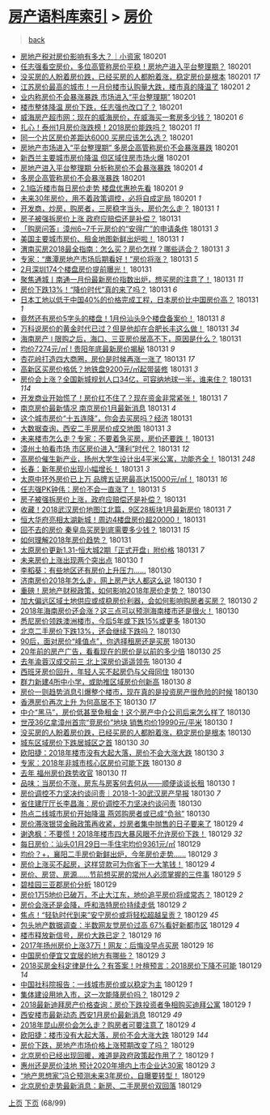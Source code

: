 [房产语料库索引](../../README.md)  > [房价](房价.md)
====
> [back](../README.md)

- [房地产税对房价影响有多大？｜小资家](http://jkwz.applinzi.com/ittc/7065070114460664839.html#%E6%88%BF%E5%9C%B0%E4%BA%A7%E7%A8%8E%E5%AF%B9%E6%88%BF%E4%BB%B7%E5%BD%B1%E5%93%8D%E6%9C%89%E5%A4%9A%E5%A4%A7%EF%BC%9F%EF%BD%9C%E5%B0%8F%E8%B5%84%E5%AE%B6) 180201  
- [任志强看空房价，多位高管称房价平稳！房地产进入平台整理期？](http://jkwz.applinzi.com/ittc/7065068592108667921.html#%E4%BB%BB%E5%BF%97%E5%BC%BA%E7%9C%8B%E7%A9%BA%E6%88%BF%E4%BB%B7%EF%BC%8C%E5%A4%9A%E4%BD%8D%E9%AB%98%E7%AE%A1%E7%A7%B0%E6%88%BF%E4%BB%B7%E5%B9%B3%E7%A8%B3%EF%BC%81%E6%88%BF%E5%9C%B0%E4%BA%A7%E8%BF%9B%E5%85%A5%E5%B9%B3%E5%8F%B0%E6%95%B4%E7%90%86%E6%9C%9F%EF%BC%9F) 180201  
- [没买房的人盼着房价跌，已经买房的人都盼着涨，稳定房价是根本](http://jkwz.applinzi.com/ittc/7065057375927403537.html#%E6%B2%A1%E4%B9%B0%E6%88%BF%E7%9A%84%E4%BA%BA%E7%9B%BC%E7%9D%80%E6%88%BF%E4%BB%B7%E8%B7%8C%EF%BC%8C%E5%B7%B2%E7%BB%8F%E4%B9%B0%E6%88%BF%E7%9A%84%E4%BA%BA%E9%83%BD%E7%9B%BC%E7%9D%80%E6%B6%A8%EF%BC%8C%E7%A8%B3%E5%AE%9A%E6%88%BF%E4%BB%B7%E6%98%AF%E6%A0%B9%E6%9C%AC) 180201 *17* 
- [江苏房价最高的城市！一月份楼市认购量大跌，楼市真的降温了](http://jkwz.applinzi.com/ittc/7065054405001217035.html#%E6%B1%9F%E8%8B%8F%E6%88%BF%E4%BB%B7%E6%9C%80%E9%AB%98%E7%9A%84%E5%9F%8E%E5%B8%82%EF%BC%81%E4%B8%80%E6%9C%88%E4%BB%BD%E6%A5%BC%E5%B8%82%E8%AE%A4%E8%B4%AD%E9%87%8F%E5%A4%A7%E8%B7%8C%EF%BC%8C%E6%A5%BC%E5%B8%82%E7%9C%9F%E7%9A%84%E9%99%8D%E6%B8%A9%E4%BA%86) 180201 *2* 
- [业内称房价不会暴涨暴跌 市场进入“平台整理期”](http://jkwz.applinzi.com/ittc/7065054195407651857.html#%E4%B8%9A%E5%86%85%E7%A7%B0%E6%88%BF%E4%BB%B7%E4%B8%8D%E4%BC%9A%E6%9A%B4%E6%B6%A8%E6%9A%B4%E8%B7%8C+%E5%B8%82%E5%9C%BA%E8%BF%9B%E5%85%A5%E2%80%9C%E5%B9%B3%E5%8F%B0%E6%95%B4%E7%90%86%E6%9C%9F%E2%80%9D) 180201  
- [楼市整体降温 房价下跌，任志强也改口了？](http://jkwz.applinzi.com/ittc/7065050795022484490.html#%E6%A5%BC%E5%B8%82%E6%95%B4%E4%BD%93%E9%99%8D%E6%B8%A9+%E6%88%BF%E4%BB%B7%E4%B8%8B%E8%B7%8C%EF%BC%8C%E4%BB%BB%E5%BF%97%E5%BC%BA%E4%B9%9F%E6%94%B9%E5%8F%A3%E4%BA%86%EF%BC%9F) 180201  
- [威海房产超市网：现在的威海房价，在威海买一套房多少钱？](http://jkwz.applinzi.com/ittc/7065048005487363083.html#%E5%A8%81%E6%B5%B7%E6%88%BF%E4%BA%A7%E8%B6%85%E5%B8%82%E7%BD%91%EF%BC%9A%E7%8E%B0%E5%9C%A8%E7%9A%84%E5%A8%81%E6%B5%B7%E6%88%BF%E4%BB%B7%EF%BC%8C%E5%9C%A8%E5%A8%81%E6%B5%B7%E4%B9%B0%E4%B8%80%E5%A5%97%E6%88%BF%E5%A4%9A%E5%B0%91%E9%92%B1%EF%BC%9F) 180201 *6* 
- [扎心！泰州1月房价涨跌榜！2018房价能跌吗？](http://jkwz.applinzi.com/ittc/7065046235121976330.html#%E6%89%8E%E5%BF%83%EF%BC%81%E6%B3%B0%E5%B7%9E1%E6%9C%88%E6%88%BF%E4%BB%B7%E6%B6%A8%E8%B7%8C%E6%A6%9C%EF%BC%812018%E6%88%BF%E4%BB%B7%E8%83%BD%E8%B7%8C%E5%90%97%EF%BC%9F) 180201 *11* 
- [同一个片区房价差距达6000 买房应该怎么选？](http://jkwz.applinzi.com/ittc/7065040806044238865.html#%E5%90%8C%E4%B8%80%E4%B8%AA%E7%89%87%E5%8C%BA%E6%88%BF%E4%BB%B7%E5%B7%AE%E8%B7%9D%E8%BE%BE6000+%E4%B9%B0%E6%88%BF%E5%BA%94%E8%AF%A5%E6%80%8E%E4%B9%88%E9%80%89%EF%BC%9F) 180201  
- [房地产市场进入“平台整理期” 多房企高管称房价不会暴涨暴跌](http://jkwz.applinzi.com/ittc/7065039687985398790.html#%E6%88%BF%E5%9C%B0%E4%BA%A7%E5%B8%82%E5%9C%BA%E8%BF%9B%E5%85%A5%E2%80%9C%E5%B9%B3%E5%8F%B0%E6%95%B4%E7%90%86%E6%9C%9F%E2%80%9D+%E5%A4%9A%E6%88%BF%E4%BC%81%E9%AB%98%E7%AE%A1%E7%A7%B0%E6%88%BF%E4%BB%B7%E4%B8%8D%E4%BC%9A%E6%9A%B4%E6%B6%A8%E6%9A%B4%E8%B7%8C) 180201  
- [新西兰主要城市房价降温 但区域住房市场火爆](http://jkwz.applinzi.com/ittc/7065037900071044112.html#%E6%96%B0%E8%A5%BF%E5%85%B0%E4%B8%BB%E8%A6%81%E5%9F%8E%E5%B8%82%E6%88%BF%E4%BB%B7%E9%99%8D%E6%B8%A9+%E4%BD%86%E5%8C%BA%E5%9F%9F%E4%BD%8F%E6%88%BF%E5%B8%82%E5%9C%BA%E7%81%AB%E7%88%86) 180201  
- [房地产进入平台整理期 分析称房价不会暴涨暴跌](http://jkwz.applinzi.com/ittc/7065026113820951563.html#%E6%88%BF%E5%9C%B0%E4%BA%A7%E8%BF%9B%E5%85%A5%E5%B9%B3%E5%8F%B0%E6%95%B4%E7%90%86%E6%9C%9F+%E5%88%86%E6%9E%90%E7%A7%B0%E6%88%BF%E4%BB%B7%E4%B8%8D%E4%BC%9A%E6%9A%B4%E6%B6%A8%E6%9A%B4%E8%B7%8C) 180201 *4* 
- [多房企高管称房价不会暴涨暴跌](http://jkwz.applinzi.com/ittc/7065009738616407050.html#%E5%A4%9A%E6%88%BF%E4%BC%81%E9%AB%98%E7%AE%A1%E7%A7%B0%E6%88%BF%E4%BB%B7%E4%B8%8D%E4%BC%9A%E6%9A%B4%E6%B6%A8%E6%9A%B4%E8%B7%8C) 180201  
- [2.1临沂楼市每日房价走势 楼盘优惠抢先看](http://jkwz.applinzi.com/ittc/7064896287734760464.html#2.1%E4%B8%B4%E6%B2%82%E6%A5%BC%E5%B8%82%E6%AF%8F%E6%97%A5%E6%88%BF%E4%BB%B7%E8%B5%B0%E5%8A%BF+%E6%A5%BC%E7%9B%98%E4%BC%98%E6%83%A0%E6%8A%A2%E5%85%88%E7%9C%8B) 180201 *9* 
- [未来30年房价，用不着政策调控，必将自成定局](http://jkwz.applinzi.com/ittc/7063210327691232273.html#%E6%9C%AA%E6%9D%A530%E5%B9%B4%E6%88%BF%E4%BB%B7%EF%BC%8C%E7%94%A8%E4%B8%8D%E7%9D%80%E6%94%BF%E7%AD%96%E8%B0%83%E6%8E%A7%EF%BC%8C%E5%BF%85%E5%B0%86%E8%87%AA%E6%88%90%E5%AE%9A%E5%B1%80) 180201 *1* 
- [开发商，炒房，购房者，三房稳字当头，房价怎么走？](http://jkwz.applinzi.com/ittc/7064891325025879057.html#%E5%BC%80%E5%8F%91%E5%95%86%EF%BC%8C%E7%82%92%E6%88%BF%EF%BC%8C%E8%B4%AD%E6%88%BF%E8%80%85%EF%BC%8C%E4%B8%89%E6%88%BF%E7%A8%B3%E5%AD%97%E5%BD%93%E5%A4%B4%EF%BC%8C%E6%88%BF%E4%BB%B7%E6%80%8E%E4%B9%88%E8%B5%B0%EF%BC%9F) 180131 *1* 
- [房子被强拆房价上涨 政府应赔偿还是补偿？](http://jkwz.applinzi.com/ittc/7064851221905409031.html#%E6%88%BF%E5%AD%90%E8%A2%AB%E5%BC%BA%E6%8B%86%E6%88%BF%E4%BB%B7%E4%B8%8A%E6%B6%A8+%E6%94%BF%E5%BA%9C%E5%BA%94%E8%B5%94%E5%81%BF%E8%BF%98%E6%98%AF%E8%A1%A5%E5%81%BF%EF%BC%9F) 180131  
- [「购房问答」漳州6~7千元房价的“安得广”的申请条件](http://jkwz.applinzi.com/ittc/7064817491585270800.html#%E3%80%8C%E8%B4%AD%E6%88%BF%E9%97%AE%E7%AD%94%E3%80%8D%E6%BC%B3%E5%B7%9E6%7E7%E5%8D%83%E5%85%83%E6%88%BF%E4%BB%B7%E7%9A%84%E2%80%9C%E5%AE%89%E5%BE%97%E5%B9%BF%E2%80%9D%E7%9A%84%E7%94%B3%E8%AF%B7%E6%9D%A1%E4%BB%B6) 180131 *3* 
- [美国主要城市房价、租金地图新鲜出炉啦！](http://jkwz.applinzi.com/ittc/7064800711789773841.html#%E7%BE%8E%E5%9B%BD%E4%B8%BB%E8%A6%81%E5%9F%8E%E5%B8%82%E6%88%BF%E4%BB%B7%E3%80%81%E7%A7%9F%E9%87%91%E5%9C%B0%E5%9B%BE%E6%96%B0%E9%B2%9C%E5%87%BA%E7%82%89%E5%95%A6%EF%BC%81) 180131 *1* 
- [渭南买房2018最全指南：怎么买？房价怎样？哪些适合？](http://jkwz.applinzi.com/ittc/7064789270877701130.html#%E6%B8%AD%E5%8D%97%E4%B9%B0%E6%88%BF2018%E6%9C%80%E5%85%A8%E6%8C%87%E5%8D%97%EF%BC%9A%E6%80%8E%E4%B9%88%E4%B9%B0%EF%BC%9F%E6%88%BF%E4%BB%B7%E6%80%8E%E6%A0%B7%EF%BC%9F%E5%93%AA%E4%BA%9B%E9%80%82%E5%90%88%EF%BC%9F) 180131 *3* 
- [专家：“鹰潭房地产市场后期看好！”房价将涨？](http://jkwz.applinzi.com/ittc/7064786616575329290.html#%E4%B8%93%E5%AE%B6%EF%BC%9A%E2%80%9C%E9%B9%B0%E6%BD%AD%E6%88%BF%E5%9C%B0%E4%BA%A7%E5%B8%82%E5%9C%BA%E5%90%8E%E6%9C%9F%E7%9C%8B%E5%A5%BD%EF%BC%81%E2%80%9D%E6%88%BF%E4%BB%B7%E5%B0%86%E6%B6%A8%EF%BC%9F) 180131 *5* 
- [2月深圳174个楼盘房价提前曝光！](http://jkwz.applinzi.com/ittc/7064783845058937863.html#2%E6%9C%88%E6%B7%B1%E5%9C%B3174%E4%B8%AA%E6%A5%BC%E7%9B%98%E6%88%BF%E4%BB%B7%E6%8F%90%E5%89%8D%E6%9B%9D%E5%85%89%EF%BC%81) 180131  
- [聚焦通城丨南通一月份最新房价指数出炉，想买房的注意了！](http://jkwz.applinzi.com/ittc/7064778637427885067.html#%E8%81%9A%E7%84%A6%E9%80%9A%E5%9F%8E%E4%B8%A8%E5%8D%97%E9%80%9A%E4%B8%80%E6%9C%88%E4%BB%BD%E6%9C%80%E6%96%B0%E6%88%BF%E4%BB%B7%E6%8C%87%E6%95%B0%E5%87%BA%E7%82%89%EF%BC%8C%E6%83%B3%E4%B9%B0%E6%88%BF%E7%9A%84%E6%B3%A8%E6%84%8F%E4%BA%86%EF%BC%81) 180131 *11* 
- [房价下跌13%！“降价时代”真的来了吗？](http://jkwz.applinzi.com/ittc/7064773260070093831.html#%E6%88%BF%E4%BB%B7%E4%B8%8B%E8%B7%8C13%25%EF%BC%81%E2%80%9C%E9%99%8D%E4%BB%B7%E6%97%B6%E4%BB%A3%E2%80%9D%E7%9C%9F%E7%9A%84%E6%9D%A5%E4%BA%86%E5%90%97%EF%BC%9F) 180131 *6* 
- [日本工地以低于中国40%的价格完成工程，日本房价比中国房价高？](http://jkwz.applinzi.com/ittc/7064771779476587530.html#%E6%97%A5%E6%9C%AC%E5%B7%A5%E5%9C%B0%E4%BB%A5%E4%BD%8E%E4%BA%8E%E4%B8%AD%E5%9B%BD40%25%E7%9A%84%E4%BB%B7%E6%A0%BC%E5%AE%8C%E6%88%90%E5%B7%A5%E7%A8%8B%EF%BC%8C%E6%97%A5%E6%9C%AC%E6%88%BF%E4%BB%B7%E6%AF%94%E4%B8%AD%E5%9B%BD%E6%88%BF%E4%BB%B7%E9%AB%98%EF%BC%9F) 180131 *1* 
- [竟然还有房价5字头的楼盘！1月份汕头9个楼盘备案价！](http://jkwz.applinzi.com/ittc/7064766842147439632.html#%E7%AB%9F%E7%84%B6%E8%BF%98%E6%9C%89%E6%88%BF%E4%BB%B75%E5%AD%97%E5%A4%B4%E7%9A%84%E6%A5%BC%E7%9B%98%EF%BC%811%E6%9C%88%E4%BB%BD%E6%B1%95%E5%A4%B49%E4%B8%AA%E6%A5%BC%E7%9B%98%E5%A4%87%E6%A1%88%E4%BB%B7%EF%BC%81) 180131 *8* 
- [万科说房价的黄金时代已过？但是他却在合肥长丰这么做！](http://jkwz.applinzi.com/ittc/7064764096434406406.html#%E4%B8%87%E7%A7%91%E8%AF%B4%E6%88%BF%E4%BB%B7%E7%9A%84%E9%BB%84%E9%87%91%E6%97%B6%E4%BB%A3%E5%B7%B2%E8%BF%87%EF%BC%9F%E4%BD%86%E6%98%AF%E4%BB%96%E5%8D%B4%E5%9C%A8%E5%90%88%E8%82%A5%E9%95%BF%E4%B8%B0%E8%BF%99%E4%B9%88%E5%81%9A%EF%BC%81) 180131 *34* 
- [海南房产 ǀ 限购之后，海口、三亚房价居高不下，原因是什么？](http://jkwz.applinzi.com/ittc/7064760203633755147.html#%E6%B5%B7%E5%8D%97%E6%88%BF%E4%BA%A7+%C7%80+%E9%99%90%E8%B4%AD%E4%B9%8B%E5%90%8E%EF%BC%8C%E6%B5%B7%E5%8F%A3%E3%80%81%E4%B8%89%E4%BA%9A%E6%88%BF%E4%BB%B7%E5%B1%85%E9%AB%98%E4%B8%8D%E4%B8%8B%EF%BC%8C%E5%8E%9F%E5%9B%A0%E6%98%AF%E4%BB%80%E4%B9%88%EF%BC%9F) 180131  
- [均价7274元/㎡ ! 贵阳年底最新房价揭秘](http://jkwz.applinzi.com/ittc/7064744444039791623.html#%E5%9D%87%E4%BB%B77274%E5%85%83%2F%E3%8E%A1+%21+%E8%B4%B5%E9%98%B3%E5%B9%B4%E5%BA%95%E6%9C%80%E6%96%B0%E6%88%BF%E4%BB%B7%E6%8F%AD%E7%A7%98) 180131 *9* 
- [杏花岭打造四大商圈，房价是时候再涨一涨了](http://jkwz.applinzi.com/ittc/7064744380357674001.html#%E6%9D%8F%E8%8A%B1%E5%B2%AD%E6%89%93%E9%80%A0%E5%9B%9B%E5%A4%A7%E5%95%86%E5%9C%88%EF%BC%8C%E6%88%BF%E4%BB%B7%E6%98%AF%E6%97%B6%E5%80%99%E5%86%8D%E6%B6%A8%E4%B8%80%E6%B6%A8%E4%BA%86) 180131 *17* 
- [高新区买房价格低？地铁盘9200元/㎡起带装修](http://jkwz.applinzi.com/ittc/7064734631771767814.html#%E9%AB%98%E6%96%B0%E5%8C%BA%E4%B9%B0%E6%88%BF%E4%BB%B7%E6%A0%BC%E4%BD%8E%EF%BC%9F%E5%9C%B0%E9%93%81%E7%9B%989200%E5%85%83%2F%E3%8E%A1%E8%B5%B7%E5%B8%A6%E8%A3%85%E4%BF%AE) 180131 *3* 
- [房价会上涨？全国新城规划人口34亿，可容纳地球一半，谁来住？](http://jkwz.applinzi.com/ittc/7064720804921476106.html#%E6%88%BF%E4%BB%B7%E4%BC%9A%E4%B8%8A%E6%B6%A8%EF%BC%9F%E5%85%A8%E5%9B%BD%E6%96%B0%E5%9F%8E%E8%A7%84%E5%88%92%E4%BA%BA%E5%8F%A334%E4%BA%BF%EF%BC%8C%E5%8F%AF%E5%AE%B9%E7%BA%B3%E5%9C%B0%E7%90%83%E4%B8%80%E5%8D%8A%EF%BC%8C%E8%B0%81%E6%9D%A5%E4%BD%8F%EF%BC%9F) 180131 *114* 
- [开发商业开始慌了！房价扛不住了？现在资金非常紧张！](http://jkwz.applinzi.com/ittc/7064718227169346576.html#%E5%BC%80%E5%8F%91%E5%95%86%E4%B8%9A%E5%BC%80%E5%A7%8B%E6%85%8C%E4%BA%86%EF%BC%81%E6%88%BF%E4%BB%B7%E6%89%9B%E4%B8%8D%E4%BD%8F%E4%BA%86%EF%BC%9F%E7%8E%B0%E5%9C%A8%E8%B5%84%E9%87%91%E9%9D%9E%E5%B8%B8%E7%B4%A7%E5%BC%A0%EF%BC%81) 180131 *7* 
- [南京房价最新情况 南京房价1月最新消息](http://jkwz.applinzi.com/ittc/7064715324069250054.html#%E5%8D%97%E4%BA%AC%E6%88%BF%E4%BB%B7%E6%9C%80%E6%96%B0%E6%83%85%E5%86%B5+%E5%8D%97%E4%BA%AC%E6%88%BF%E4%BB%B71%E6%9C%88%E6%9C%80%E6%96%B0%E6%B6%88%E6%81%AF) 180131 *4* 
- [这个城市房价“十五连降”，你会去买房吗？经济](http://jkwz.applinzi.com/ittc/7064710348811011089.html#%E8%BF%99%E4%B8%AA%E5%9F%8E%E5%B8%82%E6%88%BF%E4%BB%B7%E2%80%9C%E5%8D%81%E4%BA%94%E8%BF%9E%E9%99%8D%E2%80%9D%EF%BC%8C%E4%BD%A0%E4%BC%9A%E5%8E%BB%E4%B9%B0%E6%88%BF%E5%90%97%EF%BC%9F%E7%BB%8F%E6%B5%8E) 180131  
- [大数据查询，西安二手房房价成交地图](http://jkwz.applinzi.com/ittc/7064688226680177670.html#%E5%A4%A7%E6%95%B0%E6%8D%AE%E6%9F%A5%E8%AF%A2%EF%BC%8C%E8%A5%BF%E5%AE%89%E4%BA%8C%E6%89%8B%E6%88%BF%E6%88%BF%E4%BB%B7%E6%88%90%E4%BA%A4%E5%9C%B0%E5%9B%BE) 180131 *3* 
- [未来楼市怎么走？专家：不要着急买房，房价还要跌！](http://jkwz.applinzi.com/ittc/7064685125445354502.html#%E6%9C%AA%E6%9D%A5%E6%A5%BC%E5%B8%82%E6%80%8E%E4%B9%88%E8%B5%B0%EF%BC%9F%E4%B8%93%E5%AE%B6%EF%BC%9A%E4%B8%8D%E8%A6%81%E7%9D%80%E6%80%A5%E4%B9%B0%E6%88%BF%EF%BC%8C%E6%88%BF%E4%BB%B7%E8%BF%98%E8%A6%81%E8%B7%8C%EF%BC%81) 180131  
- [漳州土拍看市场 市区房价进入“薄利”时代？](http://jkwz.applinzi.com/ittc/7064440618111992842.html#%E6%BC%B3%E5%B7%9E%E5%9C%9F%E6%8B%8D%E7%9C%8B%E5%B8%82%E5%9C%BA+%E5%B8%82%E5%8C%BA%E6%88%BF%E4%BB%B7%E8%BF%9B%E5%85%A5%E2%80%9C%E8%96%84%E5%88%A9%E2%80%9D%E6%97%B6%E4%BB%A3%EF%BC%9F) 180131 *12* 
- [高房价催生新产业，扬州大学生设计出4平米公寓，功能齐全！](http://jkwz.applinzi.com/ittc/7064680417116816400.html#%E9%AB%98%E6%88%BF%E4%BB%B7%E5%82%AC%E7%94%9F%E6%96%B0%E4%BA%A7%E4%B8%9A%EF%BC%8C%E6%89%AC%E5%B7%9E%E5%A4%A7%E5%AD%A6%E7%94%9F%E8%AE%BE%E8%AE%A1%E5%87%BA4%E5%B9%B3%E7%B1%B3%E5%85%AC%E5%AF%93%EF%BC%8C%E5%8A%9F%E8%83%BD%E9%BD%90%E5%85%A8%EF%BC%81) 180131 *248* 
- [长春：新年房价出现小幅增长！](http://jkwz.applinzi.com/ittc/7064679053565363211.html#%E9%95%BF%E6%98%A5%EF%BC%9A%E6%96%B0%E5%B9%B4%E6%88%BF%E4%BB%B7%E5%87%BA%E7%8E%B0%E5%B0%8F%E5%B9%85%E5%A2%9E%E9%95%BF%EF%BC%81) 180131 *3* 
- [太原中环外房价已上万 品牌五证房最高达15000元/㎡！](http://jkwz.applinzi.com/ittc/7064678447224194055.html#%E5%A4%AA%E5%8E%9F%E4%B8%AD%E7%8E%AF%E5%A4%96%E6%88%BF%E4%BB%B7%E5%B7%B2%E4%B8%8A%E4%B8%87+%E5%93%81%E7%89%8C%E4%BA%94%E8%AF%81%E6%88%BF%E6%9C%80%E9%AB%98%E8%BE%BE15000%E5%85%83%2F%E3%8E%A1%EF%BC%81) 180131 *16* 
- [任志强PK钟伟：房价不会一直涨了！](http://jkwz.applinzi.com/ittc/7064678195544982534.html#%E4%BB%BB%E5%BF%97%E5%BC%BAPK%E9%92%9F%E4%BC%9F%EF%BC%9A%E6%88%BF%E4%BB%B7%E4%B8%8D%E4%BC%9A%E4%B8%80%E7%9B%B4%E6%B6%A8%E4%BA%86%EF%BC%81) 180131 *5* 
- [房子被强拆房价上涨，政府应赔偿还是补偿？](http://jkwz.applinzi.com/ittc/7064658098575115280.html#%E6%88%BF%E5%AD%90%E8%A2%AB%E5%BC%BA%E6%8B%86%E6%88%BF%E4%BB%B7%E4%B8%8A%E6%B6%A8%EF%BC%8C%E6%94%BF%E5%BA%9C%E5%BA%94%E8%B5%94%E5%81%BF%E8%BF%98%E6%98%AF%E8%A1%A5%E5%81%BF%EF%BC%9F) 180131  
- [收藏！2018武汉房价地图江北篇，9区28板块1月最新房价](http://jkwz.applinzi.com/ittc/7064657198527808518.html#%E6%94%B6%E8%97%8F%EF%BC%812018%E6%AD%A6%E6%B1%89%E6%88%BF%E4%BB%B7%E5%9C%B0%E5%9B%BE%E6%B1%9F%E5%8C%97%E7%AF%87%EF%BC%8C9%E5%8C%BA28%E6%9D%BF%E5%9D%971%E6%9C%88%E6%9C%80%E6%96%B0%E6%88%BF%E4%BB%B7) 180131 *7* 
- [恒大华府亮相太湖新城！周边4楼盘房价超20000！](http://jkwz.applinzi.com/ittc/7064641438124344331.html#%E6%81%92%E5%A4%A7%E5%8D%8E%E5%BA%9C%E4%BA%AE%E7%9B%B8%E5%A4%AA%E6%B9%96%E6%96%B0%E5%9F%8E%EF%BC%81%E5%91%A8%E8%BE%B94%E6%A5%BC%E7%9B%98%E6%88%BF%E4%BB%B7%E8%B6%8520000%EF%BC%81) 180131  
- [回不去的房价 秦皇岛买房到底需要多少钱？](http://jkwz.applinzi.com/ittc/7064602172602188816.html#%E5%9B%9E%E4%B8%8D%E5%8E%BB%E7%9A%84%E6%88%BF%E4%BB%B7+%E7%A7%A6%E7%9A%87%E5%B2%9B%E4%B9%B0%E6%88%BF%E5%88%B0%E5%BA%95%E9%9C%80%E8%A6%81%E5%A4%9A%E5%B0%91%E9%92%B1%EF%BC%9F) 180131 *15* 
- [如何理解2018年房价趋势？](http://jkwz.applinzi.com/ittc/7064533564257731594.html#%E5%A6%82%E4%BD%95%E7%90%86%E8%A7%A32018%E5%B9%B4%E6%88%BF%E4%BB%B7%E8%B6%8B%E5%8A%BF%EF%BC%9F) 180131  
- [太原房价更新1.31-恒大城2期「正式开盘」附价格](http://jkwz.applinzi.com/ittc/7064532562142036998.html#%E5%A4%AA%E5%8E%9F%E6%88%BF%E4%BB%B7%E6%9B%B4%E6%96%B01.31-%E6%81%92%E5%A4%A7%E5%9F%8E2%E6%9C%9F%E3%80%8C%E6%AD%A3%E5%BC%8F%E5%BC%80%E7%9B%98%E3%80%8D%E9%99%84%E4%BB%B7%E6%A0%BC) 180131 *7* 
- [未来房价上涨出现两个突出点](http://jkwz.applinzi.com/ittc/7064523754716005383.html#%E6%9C%AA%E6%9D%A5%E6%88%BF%E4%BB%B7%E4%B8%8A%E6%B6%A8%E5%87%BA%E7%8E%B0%E4%B8%A4%E4%B8%AA%E7%AA%81%E5%87%BA%E7%82%B9) 180130 *1* 
- [李稻葵：有些地区还有房价上升压力……](http://jkwz.applinzi.com/ittc/7064463652747215882.html#%E6%9D%8E%E7%A8%BB%E8%91%B5%EF%BC%9A%E6%9C%89%E4%BA%9B%E5%9C%B0%E5%8C%BA%E8%BF%98%E6%9C%89%E6%88%BF%E4%BB%B7%E4%B8%8A%E5%8D%87%E5%8E%8B%E5%8A%9B%E2%80%A6%E2%80%A6) 180130  
- [济南房价2018年怎么走，网上房产达人都这么说](http://jkwz.applinzi.com/ittc/7064461096729969675.html#%E6%B5%8E%E5%8D%97%E6%88%BF%E4%BB%B72018%E5%B9%B4%E6%80%8E%E4%B9%88%E8%B5%B0%EF%BC%8C%E7%BD%91%E4%B8%8A%E6%88%BF%E4%BA%A7%E8%BE%BE%E4%BA%BA%E9%83%BD%E8%BF%99%E4%B9%88%E8%AF%B4) 180130 *1* 
- [重磅！房地产财税政策，如何影响2018年房价走势？](http://jkwz.applinzi.com/ittc/7064443564430197766.html#%E9%87%8D%E7%A3%85%EF%BC%81%E6%88%BF%E5%9C%B0%E4%BA%A7%E8%B4%A2%E7%A8%8E%E6%94%BF%E7%AD%96%EF%BC%8C%E5%A6%82%E4%BD%95%E5%BD%B1%E5%93%8D2018%E5%B9%B4%E6%88%BF%E4%BB%B7%E8%B5%B0%E5%8A%BF%EF%BC%9F) 180130  
- [加大偏远区域土地供应或成稳房价利器，会如何影响购房者买房？](http://jkwz.applinzi.com/ittc/7064436374206153744.html#%E5%8A%A0%E5%A4%A7%E5%81%8F%E8%BF%9C%E5%8C%BA%E5%9F%9F%E5%9C%9F%E5%9C%B0%E4%BE%9B%E5%BA%94%E6%88%96%E6%88%90%E7%A8%B3%E6%88%BF%E4%BB%B7%E5%88%A9%E5%99%A8%EF%BC%8C%E4%BC%9A%E5%A6%82%E4%BD%95%E5%BD%B1%E5%93%8D%E8%B4%AD%E6%88%BF%E8%80%85%E4%B9%B0%E6%88%BF%EF%BC%9F) 180130 *2* 
- [2018年海南房价还会涨？这三点可以预测海南楼市还是很火！](http://jkwz.applinzi.com/ittc/7064435935154799633.html#2018%E5%B9%B4%E6%B5%B7%E5%8D%97%E6%88%BF%E4%BB%B7%E8%BF%98%E4%BC%9A%E6%B6%A8%EF%BC%9F%E8%BF%99%E4%B8%89%E7%82%B9%E5%8F%AF%E4%BB%A5%E9%A2%84%E6%B5%8B%E6%B5%B7%E5%8D%97%E6%A5%BC%E5%B8%82%E8%BF%98%E6%98%AF%E5%BE%88%E7%81%AB%EF%BC%81) 180130  
- [悉尼房价领跌澳洲楼市，今后5年或下跌15%或更多](http://jkwz.applinzi.com/ittc/7064398995592315920.html#%E6%82%89%E5%B0%BC%E6%88%BF%E4%BB%B7%E9%A2%86%E8%B7%8C%E6%BE%B3%E6%B4%B2%E6%A5%BC%E5%B8%82%EF%BC%8C%E4%BB%8A%E5%90%8E5%E5%B9%B4%E6%88%96%E4%B8%8B%E8%B7%8C15%25%E6%88%96%E6%9B%B4%E5%A4%9A) 180130  
- [北京二手房价下跌13%，还会继续下跌吗？](http://jkwz.applinzi.com/ittc/7064398406661702673.html#%E5%8C%97%E4%BA%AC%E4%BA%8C%E6%89%8B%E6%88%BF%E4%BB%B7%E4%B8%8B%E8%B7%8C13%25%EF%BC%8C%E8%BF%98%E4%BC%9A%E7%BB%A7%E7%BB%AD%E4%B8%8B%E8%B7%8C%E5%90%97%EF%BC%9F) 180130  
- [90后，面对房价“峰值点”，你选择租房还是买房](http://jkwz.applinzi.com/ittc/7064381283273016337.html#90%E5%90%8E%EF%BC%8C%E9%9D%A2%E5%AF%B9%E6%88%BF%E4%BB%B7%E2%80%9C%E5%B3%B0%E5%80%BC%E7%82%B9%E2%80%9D%EF%BC%8C%E4%BD%A0%E9%80%89%E6%8B%A9%E7%A7%9F%E6%88%BF%E8%BF%98%E6%98%AF%E4%B9%B0%E6%88%BF) 180130  
- [20年前的房产广告，看看现在的房价是以前的多少倍](http://jkwz.applinzi.com/ittc/7064378268294054918.html#20%E5%B9%B4%E5%89%8D%E7%9A%84%E6%88%BF%E4%BA%A7%E5%B9%BF%E5%91%8A%EF%BC%8C%E7%9C%8B%E7%9C%8B%E7%8E%B0%E5%9C%A8%E7%9A%84%E6%88%BF%E4%BB%B7%E6%98%AF%E4%BB%A5%E5%89%8D%E7%9A%84%E5%A4%9A%E5%B0%91%E5%80%8D) 180130 *25* 
- [去年渝蓉汉成交前三 北上深房价遥遥领先](http://jkwz.applinzi.com/ittc/7064376394891396112.html#%E5%8E%BB%E5%B9%B4%E6%B8%9D%E8%93%89%E6%B1%89%E6%88%90%E4%BA%A4%E5%89%8D%E4%B8%89+%E5%8C%97%E4%B8%8A%E6%B7%B1%E6%88%BF%E4%BB%B7%E9%81%A5%E9%81%A5%E9%A2%86%E5%85%88) 180130 *4* 
- [西班牙房价回升，年轻人买不起房仍与父母同住](http://jkwz.applinzi.com/ittc/7064374394069976071.html#%E8%A5%BF%E7%8F%AD%E7%89%99%E6%88%BF%E4%BB%B7%E5%9B%9E%E5%8D%87%EF%BC%8C%E5%B9%B4%E8%BD%BB%E4%BA%BA%E4%B9%B0%E4%B8%8D%E8%B5%B7%E6%88%BF%E4%BB%8D%E4%B8%8E%E7%88%B6%E6%AF%8D%E5%90%8C%E4%BD%8F) 180130  
- [群力新建4所中小学，或助推区域房价创新高](http://jkwz.applinzi.com/ittc/7064372543849235472.html#%E7%BE%A4%E5%8A%9B%E6%96%B0%E5%BB%BA4%E6%89%80%E4%B8%AD%E5%B0%8F%E5%AD%A6%EF%BC%8C%E6%88%96%E5%8A%A9%E6%8E%A8%E5%8C%BA%E5%9F%9F%E6%88%BF%E4%BB%B7%E5%88%9B%E6%96%B0%E9%AB%98) 180130 *8* 
- [房价一则趋势消息引爆整个楼市，现在真的是投资房产很危险的时候](http://jkwz.applinzi.com/ittc/7064344634312885264.html#%E6%88%BF%E4%BB%B7%E4%B8%80%E5%88%99%E8%B6%8B%E5%8A%BF%E6%B6%88%E6%81%AF%E5%BC%95%E7%88%86%E6%95%B4%E4%B8%AA%E6%A5%BC%E5%B8%82%EF%BC%8C%E7%8E%B0%E5%9C%A8%E7%9C%9F%E7%9A%84%E6%98%AF%E6%8A%95%E8%B5%84%E6%88%BF%E4%BA%A7%E5%BE%88%E5%8D%B1%E9%99%A9%E7%9A%84%E6%97%B6%E5%80%99) 180130  
- [香港房价再次上升 为何高居不下](http://jkwz.applinzi.com/ittc/7064344736079283206.html#%E9%A6%99%E6%B8%AF%E6%88%BF%E4%BB%B7%E5%86%8D%E6%AC%A1%E4%B8%8A%E5%8D%87+%E4%B8%BA%E4%BD%95%E9%AB%98%E5%B1%85%E4%B8%8D%E4%B8%8B) 180130 *17* 
- [中介“黑马”，房价低甚至免租金！这个房产中介公司后来怎么样了](http://jkwz.applinzi.com/ittc/7064337521456972817.html#%E4%B8%AD%E4%BB%8B%E2%80%9C%E9%BB%91%E9%A9%AC%E2%80%9D%EF%BC%8C%E6%88%BF%E4%BB%B7%E4%BD%8E%E7%94%9A%E8%87%B3%E5%85%8D%E7%A7%9F%E9%87%91%EF%BC%81%E8%BF%99%E4%B8%AA%E6%88%BF%E4%BA%A7%E4%B8%AD%E4%BB%8B%E5%85%AC%E5%8F%B8%E5%90%8E%E6%9D%A5%E6%80%8E%E4%B9%88%E6%A0%B7%E4%BA%86) 180130  
- [世茂36亿拿漳州首宗“竞房价”地块 销售均价19990元/平米](http://jkwz.applinzi.com/ittc/7064335819945280518.html#%E4%B8%96%E8%8C%8236%E4%BA%BF%E6%8B%BF%E6%BC%B3%E5%B7%9E%E9%A6%96%E5%AE%97%E2%80%9C%E7%AB%9E%E6%88%BF%E4%BB%B7%E2%80%9D%E5%9C%B0%E5%9D%97+%E9%94%80%E5%94%AE%E5%9D%87%E4%BB%B719990%E5%85%83%2F%E5%B9%B3%E7%B1%B3) 180130 *1* 
- [没买房的人盼着房价跌，已经买房的人都盼着涨，稳定房价是根本](http://jkwz.applinzi.com/ittc/7064327041178928135.html#%E6%B2%A1%E4%B9%B0%E6%88%BF%E7%9A%84%E4%BA%BA%E7%9B%BC%E7%9D%80%E6%88%BF%E4%BB%B7%E8%B7%8C%EF%BC%8C%E5%B7%B2%E7%BB%8F%E4%B9%B0%E6%88%BF%E7%9A%84%E4%BA%BA%E9%83%BD%E7%9B%BC%E7%9D%80%E6%B6%A8%EF%BC%8C%E7%A8%B3%E5%AE%9A%E6%88%BF%E4%BB%B7%E6%98%AF%E6%A0%B9%E6%9C%AC) 180130  
- [城东区域房价下跌居城区之首](http://jkwz.applinzi.com/ittc/7064317062761939974.html#%E5%9F%8E%E4%B8%9C%E5%8C%BA%E5%9F%9F%E6%88%BF%E4%BB%B7%E4%B8%8B%E8%B7%8C%E5%B1%85%E5%9F%8E%E5%8C%BA%E4%B9%8B%E9%A6%96) 180130 *30* 
- [欧阳捷：2018年楼市没有大起大落，房价不会大涨大跌](http://jkwz.applinzi.com/ittc/7064311814454510603.html#%E6%AC%A7%E9%98%B3%E6%8D%B7%EF%BC%9A2018%E5%B9%B4%E6%A5%BC%E5%B8%82%E6%B2%A1%E6%9C%89%E5%A4%A7%E8%B5%B7%E5%A4%A7%E8%90%BD%EF%BC%8C%E6%88%BF%E4%BB%B7%E4%B8%8D%E4%BC%9A%E5%A4%A7%E6%B6%A8%E5%A4%A7%E8%B7%8C) 180130 *3* 
- [专家：2018年非城市核心区房价可能下跌](http://jkwz.applinzi.com/ittc/7064298320304800784.html#%E4%B8%93%E5%AE%B6%EF%BC%9A2018%E5%B9%B4%E9%9D%9E%E5%9F%8E%E5%B8%82%E6%A0%B8%E5%BF%83%E5%8C%BA%E6%88%BF%E4%BB%B7%E5%8F%AF%E8%83%BD%E4%B8%8B%E8%B7%8C) 180130 *8* 
- [去年 福州房价跌势收官](http://jkwz.applinzi.com/ittc/7064297168712516625.html#%E5%8E%BB%E5%B9%B4+%E7%A6%8F%E5%B7%9E%E6%88%BF%E4%BB%B7%E8%B7%8C%E5%8A%BF%E6%94%B6%E5%AE%98) 180130 *11* 
- [品味：当房价不涨，房东与房客何去何从——顺便谈谈长租](http://jkwz.applinzi.com/ittc/7064280493594248208.html#%E5%93%81%E5%91%B3%EF%BC%9A%E5%BD%93%E6%88%BF%E4%BB%B7%E4%B8%8D%E6%B6%A8%EF%BC%8C%E6%88%BF%E4%B8%9C%E4%B8%8E%E6%88%BF%E5%AE%A2%E4%BD%95%E5%8E%BB%E4%BD%95%E4%BB%8E%E2%80%94%E2%80%94%E9%A1%BA%E4%BE%BF%E8%B0%88%E8%B0%88%E9%95%BF%E7%A7%9F) 180130 *1* 
- [房价调控不力坚决约谈问责｜2018-1-30武汉房产早报](http://jkwz.applinzi.com/ittc/7064287737094341638.html#%E6%88%BF%E4%BB%B7%E8%B0%83%E6%8E%A7%E4%B8%8D%E5%8A%9B%E5%9D%9A%E5%86%B3%E7%BA%A6%E8%B0%88%E9%97%AE%E8%B4%A3%EF%BD%9C2018-1-30%E6%AD%A6%E6%B1%89%E6%88%BF%E4%BA%A7%E6%97%A9%E6%8A%A5) 180130 *7* 
- [省住建厅厅长李昌海：房价调控不力坚决约谈问责](http://jkwz.applinzi.com/ittc/7064282478485701639.html#%E7%9C%81%E4%BD%8F%E5%BB%BA%E5%8E%85%E5%8E%85%E9%95%BF%E6%9D%8E%E6%98%8C%E6%B5%B7%EF%BC%9A%E6%88%BF%E4%BB%B7%E8%B0%83%E6%8E%A7%E4%B8%8D%E5%8A%9B%E5%9D%9A%E5%86%B3%E7%BA%A6%E8%B0%88%E9%97%AE%E8%B4%A3) 180130  
- [热点二线城市房价开始降温 燕郊购房者或已成“负翁”](http://jkwz.applinzi.com/ittc/7064118256254583818.html#%E7%83%AD%E7%82%B9%E4%BA%8C%E7%BA%BF%E5%9F%8E%E5%B8%82%E6%88%BF%E4%BB%B7%E5%BC%80%E5%A7%8B%E9%99%8D%E6%B8%A9+%E7%87%95%E9%83%8A%E8%B4%AD%E6%88%BF%E8%80%85%E6%88%96%E5%B7%B2%E6%88%90%E2%80%9C%E8%B4%9F%E7%BF%81%E2%80%9D) 180130  
- [房价滞涨银贷金融政策再收紧，炒房者集中抛售的日子要来了](http://jkwz.applinzi.com/ittc/7064149980162294794.html#%E6%88%BF%E4%BB%B7%E6%BB%9E%E6%B6%A8%E9%93%B6%E8%B4%B7%E9%87%91%E8%9E%8D%E6%94%BF%E7%AD%96%E5%86%8D%E6%94%B6%E7%B4%A7%EF%BC%8C%E7%82%92%E6%88%BF%E8%80%85%E9%9B%86%E4%B8%AD%E6%8A%9B%E5%94%AE%E7%9A%84%E6%97%A5%E5%AD%90%E8%A6%81%E6%9D%A5%E4%BA%86) 180129 *4* 
- [谢逸枫：不要慌！2018年楼市四大暴风眼不允许房价下跌！](http://jkwz.applinzi.com/ittc/7064130390954869770.html#%E8%B0%A2%E9%80%B8%E6%9E%AB%EF%BC%9A%E4%B8%8D%E8%A6%81%E6%85%8C%EF%BC%812018%E5%B9%B4%E6%A5%BC%E5%B8%82%E5%9B%9B%E5%A4%A7%E6%9A%B4%E9%A3%8E%E7%9C%BC%E4%B8%8D%E5%85%81%E8%AE%B8%E6%88%BF%E4%BB%B7%E4%B8%8B%E8%B7%8C%EF%BC%81) 180129 *32* 
- [每日房价：汕头01月29日一手住宅均价9361元/㎡](http://jkwz.applinzi.com/ittc/7064106147768697862.html#%E6%AF%8F%E6%97%A5%E6%88%BF%E4%BB%B7%EF%BC%9A%E6%B1%95%E5%A4%B401%E6%9C%8829%E6%97%A5%E4%B8%80%E6%89%8B%E4%BD%8F%E5%AE%85%E5%9D%87%E4%BB%B79361%E5%85%83%2F%E3%8E%A1) 180129  
- [均价？+，襄阳二手房价新鲜出炉，今年房价走势……](http://jkwz.applinzi.com/ittc/7064097762218345488.html#%E5%9D%87%E4%BB%B7%EF%BC%9F%2B%EF%BC%8C%E8%A5%84%E9%98%B3%E4%BA%8C%E6%89%8B%E6%88%BF%E4%BB%B7%E6%96%B0%E9%B2%9C%E5%87%BA%E7%82%89%EF%BC%8C%E4%BB%8A%E5%B9%B4%E6%88%BF%E4%BB%B7%E8%B5%B0%E5%8A%BF%E2%80%A6%E2%80%A6) 180129 *3* 
- [房价上涨买不起房，这样贷款可为你省下一大笔钱！](http://jkwz.applinzi.com/ittc/7064047863707730961.html#%E6%88%BF%E4%BB%B7%E4%B8%8A%E6%B6%A8%E4%B9%B0%E4%B8%8D%E8%B5%B7%E6%88%BF%EF%BC%8C%E8%BF%99%E6%A0%B7%E8%B4%B7%E6%AC%BE%E5%8F%AF%E4%B8%BA%E4%BD%A0%E7%9C%81%E4%B8%8B%E4%B8%80%E5%A4%A7%E7%AC%94%E9%92%B1%EF%BC%81) 180129 *4* 
- [房价、房贷、房源……节前想买房的常州人必须掌握的三件事](http://jkwz.applinzi.com/ittc/7064045756913026054.html#%E6%88%BF%E4%BB%B7%E3%80%81%E6%88%BF%E8%B4%B7%E3%80%81%E6%88%BF%E6%BA%90%E2%80%A6%E2%80%A6%E8%8A%82%E5%89%8D%E6%83%B3%E4%B9%B0%E6%88%BF%E7%9A%84%E5%B8%B8%E5%B7%9E%E4%BA%BA%E5%BF%85%E9%A1%BB%E6%8E%8C%E6%8F%A1%E7%9A%84%E4%B8%89%E4%BB%B6%E4%BA%8B) 180129 *5* 
- [碧桂园三亚郡房价分析](http://jkwz.applinzi.com/ittc/7064045578701243399.html#%E7%A2%A7%E6%A1%82%E5%9B%AD%E4%B8%89%E4%BA%9A%E9%83%A1%E6%88%BF%E4%BB%B7%E5%88%86%E6%9E%90) 180129  
- [房价1万5地价已破万，不止大江东，地价追平房价将成常态？](http://jkwz.applinzi.com/ittc/7064045205856977937.html#%E6%88%BF%E4%BB%B71%E4%B8%875%E5%9C%B0%E4%BB%B7%E5%B7%B2%E7%A0%B4%E4%B8%87%EF%BC%8C%E4%B8%8D%E6%AD%A2%E5%A4%A7%E6%B1%9F%E4%B8%9C%EF%BC%8C%E5%9C%B0%E4%BB%B7%E8%BF%BD%E5%B9%B3%E6%88%BF%E4%BB%B7%E5%B0%86%E6%88%90%E5%B8%B8%E6%80%81%EF%BC%9F) 180129 *2* 
- [房价会涨还是会降，呼和浩特房价持续走低](http://jkwz.applinzi.com/ittc/7064040904447230983.html#%E6%88%BF%E4%BB%B7%E4%BC%9A%E6%B6%A8%E8%BF%98%E6%98%AF%E4%BC%9A%E9%99%8D%EF%BC%8C%E5%91%BC%E5%92%8C%E6%B5%A9%E7%89%B9%E6%88%BF%E4%BB%B7%E6%8C%81%E7%BB%AD%E8%B5%B0%E4%BD%8E) 180129 *2* 
- [焦点！“轻轨时代到来”安宁房价或将轻松超越呈贡？](http://jkwz.applinzi.com/ittc/7064036565930476550.html#%E7%84%A6%E7%82%B9%EF%BC%81%E2%80%9C%E8%BD%BB%E8%BD%A8%E6%97%B6%E4%BB%A3%E5%88%B0%E6%9D%A5%E2%80%9D%E5%AE%89%E5%AE%81%E6%88%BF%E4%BB%B7%E6%88%96%E5%B0%86%E8%BD%BB%E6%9D%BE%E8%B6%85%E8%B6%8A%E5%91%88%E8%B4%A1%EF%BC%9F) 180129 *45* 
- [包头地产数据调查：半数网友觉房价过高 67%看好新都市区](http://jkwz.applinzi.com/ittc/7064035998579557393.html#%E5%8C%85%E5%A4%B4%E5%9C%B0%E4%BA%A7%E6%95%B0%E6%8D%AE%E8%B0%83%E6%9F%A5%EF%BC%9A%E5%8D%8A%E6%95%B0%E7%BD%91%E5%8F%8B%E8%A7%89%E6%88%BF%E4%BB%B7%E8%BF%87%E9%AB%98+67%25%E7%9C%8B%E5%A5%BD%E6%96%B0%E9%83%BD%E5%B8%82%E5%8C%BA) 180129 *4* 
- [楼市释放新信号，房价大跌已定？](http://jkwz.applinzi.com/ittc/7064030214869222417.html#%E6%A5%BC%E5%B8%82%E9%87%8A%E6%94%BE%E6%96%B0%E4%BF%A1%E5%8F%B7%EF%BC%8C%E6%88%BF%E4%BB%B7%E5%A4%A7%E8%B7%8C%E5%B7%B2%E5%AE%9A%EF%BC%9F) 180129 *16* 
- [2017年扬州房价上涨37万！网友：后悔没早点买房](http://jkwz.applinzi.com/ittc/7064029763998319632.html#2017%E5%B9%B4%E6%89%AC%E5%B7%9E%E6%88%BF%E4%BB%B7%E4%B8%8A%E6%B6%A837%E4%B8%87%EF%BC%81%E7%BD%91%E5%8F%8B%EF%BC%9A%E5%90%8E%E6%82%94%E6%B2%A1%E6%97%A9%E7%82%B9%E4%B9%B0%E6%88%BF) 180129 *16* 
- [中国房价便宜又宜居的地方有哪些？](http://jkwz.applinzi.com/ittc/7064029079152362503.html#%E4%B8%AD%E5%9B%BD%E6%88%BF%E4%BB%B7%E4%BE%BF%E5%AE%9C%E5%8F%88%E5%AE%9C%E5%B1%85%E7%9A%84%E5%9C%B0%E6%96%B9%E6%9C%89%E5%93%AA%E4%BA%9B%EF%BC%9F) 180129 *3* 
- [2018买房金科定律是什么？有答案！叶檀预言：2018房价下降不可能](http://jkwz.applinzi.com/ittc/7064028192677823495.html#2018%E4%B9%B0%E6%88%BF%E9%87%91%E7%A7%91%E5%AE%9A%E5%BE%8B%E6%98%AF%E4%BB%80%E4%B9%88%EF%BC%9F%E6%9C%89%E7%AD%94%E6%A1%88%EF%BC%81%E5%8F%B6%E6%AA%80%E9%A2%84%E8%A8%80%EF%BC%9A2018%E6%88%BF%E4%BB%B7%E4%B8%8B%E9%99%8D%E4%B8%8D%E5%8F%AF%E8%83%BD) 180129 *14* 
- [中国社科院报告：一线城市房价或以稳定为主](http://jkwz.applinzi.com/ittc/7064022394895598603.html#%E4%B8%AD%E5%9B%BD%E7%A4%BE%E7%A7%91%E9%99%A2%E6%8A%A5%E5%91%8A%EF%BC%9A%E4%B8%80%E7%BA%BF%E5%9F%8E%E5%B8%82%E6%88%BF%E4%BB%B7%E6%88%96%E4%BB%A5%E7%A8%B3%E5%AE%9A%E4%B8%BA%E4%B8%BB) 180129 *1* 
- [集体建设用地入市，这一次能降房价吗？](http://jkwz.applinzi.com/ittc/7063976047400190986.html#%E9%9B%86%E4%BD%93%E5%BB%BA%E8%AE%BE%E7%94%A8%E5%9C%B0%E5%85%A5%E5%B8%82%EF%BC%8C%E8%BF%99%E4%B8%80%E6%AC%A1%E8%83%BD%E9%99%8D%E6%88%BF%E4%BB%B7%E5%90%97%EF%BC%9F) 180129 *2* 
- [2018最新迪拜房产价格查询：房价下跌投资者争相购买迪拜公寓](http://jkwz.applinzi.com/ittc/7063974784793052176.html#2018%E6%9C%80%E6%96%B0%E8%BF%AA%E6%8B%9C%E6%88%BF%E4%BA%A7%E4%BB%B7%E6%A0%BC%E6%9F%A5%E8%AF%A2%EF%BC%9A%E6%88%BF%E4%BB%B7%E4%B8%8B%E8%B7%8C%E6%8A%95%E8%B5%84%E8%80%85%E4%BA%89%E7%9B%B8%E8%B4%AD%E4%B9%B0%E8%BF%AA%E6%8B%9C%E5%85%AC%E5%AF%93) 180129 *1* 
- [西安楼市最新动态 西安1月房价最新消息](http://jkwz.applinzi.com/ittc/7063973613516882951.html#%E8%A5%BF%E5%AE%89%E6%A5%BC%E5%B8%82%E6%9C%80%E6%96%B0%E5%8A%A8%E6%80%81+%E8%A5%BF%E5%AE%891%E6%9C%88%E6%88%BF%E4%BB%B7%E6%9C%80%E6%96%B0%E6%B6%88%E6%81%AF) 180129 *49* 
- [2018年昆山房价会怎么走？购房者可要注意了](http://jkwz.applinzi.com/ittc/7063972022864839690.html#2018%E5%B9%B4%E6%98%86%E5%B1%B1%E6%88%BF%E4%BB%B7%E4%BC%9A%E6%80%8E%E4%B9%88%E8%B5%B0%EF%BC%9F%E8%B4%AD%E6%88%BF%E8%80%85%E5%8F%AF%E8%A6%81%E6%B3%A8%E6%84%8F%E4%BA%86) 180129 *4* 
- [欧阳捷：楼市没有大起大落，房价不会大涨大跌](http://jkwz.applinzi.com/ittc/7063959786066805771.html#%E6%AC%A7%E9%98%B3%E6%8D%B7%EF%BC%9A%E6%A5%BC%E5%B8%82%E6%B2%A1%E6%9C%89%E5%A4%A7%E8%B5%B7%E5%A4%A7%E8%90%BD%EF%BC%8C%E6%88%BF%E4%BB%B7%E4%B8%8D%E4%BC%9A%E5%A4%A7%E6%B6%A8%E5%A4%A7%E8%B7%8C) 180129 *144* 
- [房价下跌，房地产市场价格上涨预期改变了吗？](http://jkwz.applinzi.com/ittc/7063958024744338439.html#%E6%88%BF%E4%BB%B7%E4%B8%8B%E8%B7%8C%EF%BC%8C%E6%88%BF%E5%9C%B0%E4%BA%A7%E5%B8%82%E5%9C%BA%E4%BB%B7%E6%A0%BC%E4%B8%8A%E6%B6%A8%E9%A2%84%E6%9C%9F%E6%94%B9%E5%8F%98%E4%BA%86%E5%90%97%EF%BC%9F) 180129  
- [北京房价已经出现回暖，难道是政府政策起作用了？](http://jkwz.applinzi.com/ittc/7063954904899388427.html#%E5%8C%97%E4%BA%AC%E6%88%BF%E4%BB%B7%E5%B7%B2%E7%BB%8F%E5%87%BA%E7%8E%B0%E5%9B%9E%E6%9A%96%EF%BC%8C%E9%9A%BE%E9%81%93%E6%98%AF%E6%94%BF%E5%BA%9C%E6%94%BF%E7%AD%96%E8%B5%B7%E4%BD%9C%E7%94%A8%E4%BA%86%EF%BC%9F) 180129 *1* 
- [惠州还是房价洼地 预计2020年境内上市企业达30家](http://jkwz.applinzi.com/ittc/7063954481840915462.html#%E6%83%A0%E5%B7%9E%E8%BF%98%E6%98%AF%E6%88%BF%E4%BB%B7%E6%B4%BC%E5%9C%B0+%E9%A2%84%E8%AE%A12020%E5%B9%B4%E5%A2%83%E5%86%85%E4%B8%8A%E5%B8%82%E4%BC%81%E4%B8%9A%E8%BE%BE30%E5%AE%B6) 180129 *3* 
- [“地产思想家”冯仑预测未来3年房价，自曝要转型！](http://jkwz.applinzi.com/ittc/7063951509622883338.html#%E2%80%9C%E5%9C%B0%E4%BA%A7%E6%80%9D%E6%83%B3%E5%AE%B6%E2%80%9D%E5%86%AF%E4%BB%91%E9%A2%84%E6%B5%8B%E6%9C%AA%E6%9D%A53%E5%B9%B4%E6%88%BF%E4%BB%B7%EF%BC%8C%E8%87%AA%E6%9B%9D%E8%A6%81%E8%BD%AC%E5%9E%8B%EF%BC%81) 180129  
- [北京房价走势最新消息：新房、二手房房价双回落](http://jkwz.applinzi.com/ittc/7063947217901978640.html#%E5%8C%97%E4%BA%AC%E6%88%BF%E4%BB%B7%E8%B5%B0%E5%8A%BF%E6%9C%80%E6%96%B0%E6%B6%88%E6%81%AF%EF%BC%9A%E6%96%B0%E6%88%BF%E3%80%81%E4%BA%8C%E6%89%8B%E6%88%BF%E6%88%BF%E4%BB%B7%E5%8F%8C%E5%9B%9E%E8%90%BD) 180129  


 [上页](房价69.md) [下页](房价67.md)          (68/99)